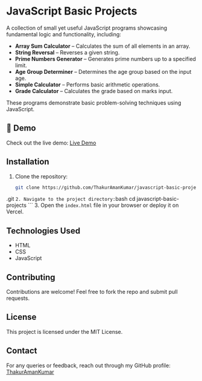 # JavaScript Basic Projects

A collection of small yet useful JavaScript programs showcasing fundamental logic and functionality, including:  

- **Array Sum Calculator** – Calculates the sum of all elements in an array.  
- **String Reversal** – Reverses a given string.  
- **Prime Numbers Generator** – Generates prime numbers up to a specified limit.  
- **Age Group Determiner** – Determines the age group based on the input age.  
- **Simple Calculator** – Performs basic arithmetic operations.  
- **Grade Calculator** – Calculates the grade based on marks input.  

These programs demonstrate basic problem-solving techniques using JavaScript.

## 🚀 Demo
Check out the live demo: [Live Demo](https://javascript-basic-projects-iota.vercel.app)

## Installation
1. Clone the repository:
    ```bash
    git clone https://github.com/ThakurAmanKumar/javascript-basic-projects
.git
    ```
2. Navigate to the project directory:
    ```bash
    cd javascript-basic-projects
    ```
3. Open the `index.html` file in your browser or deploy it on Vercel.

## Technologies Used
- HTML
- CSS
- JavaScript

## Contributing
Contributions are welcome! Feel free to fork the repo and submit pull requests.

## License
This project is licensed under the MIT License.

## Contact
For any queries or feedback, reach out through my GitHub profile: [ThakurAmanKumar](https://github.com/ThakurAmanKumar)
